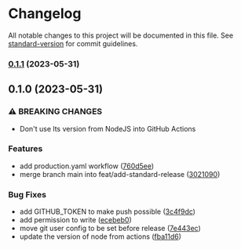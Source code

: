 # Changelog

All notable changes to this project will be documented in this file. See [standard-version](https://github.com/conventional-changelog/standard-version) for commit guidelines.

### [0.1.1](https://github.com/thiagoadsix/zth-serverless-nodejs-typescript-journey/compare/v0.1.0...v0.1.1) (2023-05-31)

## 0.1.0 (2023-05-31)


### ⚠ BREAKING CHANGES

* Don't use lts version from NodeJS into GitHub Actions

### Features

* add production.yaml workflow ([760d5ee](https://github.com/thiagoadsix/zth-serverless-nodejs-typescript-journey/commit/760d5eefac505d8f2ea3a4e021cbc007e336e953))
* merge branch main into feat/add-standard-release ([3021090](https://github.com/thiagoadsix/zth-serverless-nodejs-typescript-journey/commit/3021090472615eb91fffd455373848b549cee6c2))


### Bug Fixes

* add GITHUB_TOKEN to make push possible ([3c4f9dc](https://github.com/thiagoadsix/zth-serverless-nodejs-typescript-journey/commit/3c4f9dc259f5585fe2b7dc40614cc198d24ee8c4))
* add permission to write ([ecebeb0](https://github.com/thiagoadsix/zth-serverless-nodejs-typescript-journey/commit/ecebeb0bba40767999704f101c95009011aaf8dd))
* move git user config to be set before release ([7e443ec](https://github.com/thiagoadsix/zth-serverless-nodejs-typescript-journey/commit/7e443ec611b105b005244941c80006e2d607b594))
* update the version of node from actions ([fba11d6](https://github.com/thiagoadsix/zth-serverless-nodejs-typescript-journey/commit/fba11d61beea16f969cf0082de6f199e1306ebee))
